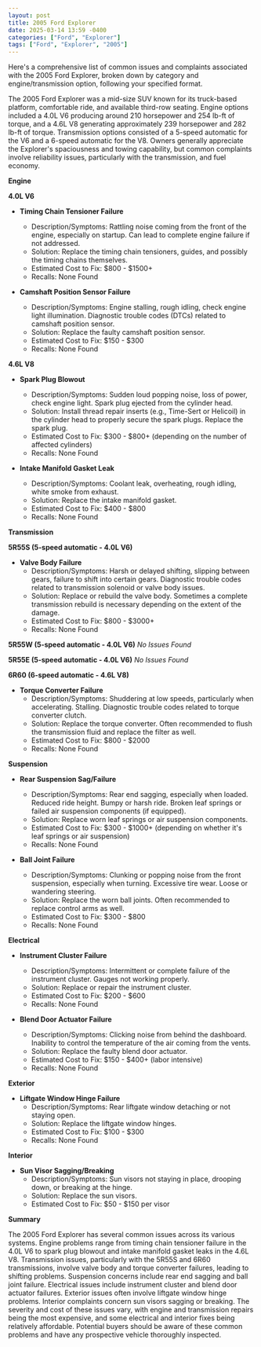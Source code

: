 ```yaml
---
layout: post
title: 2005 Ford Explorer
date: 2025-03-14 13:59 -0400
categories: ["Ford", "Explorer"]
tags: ["Ford", "Explorer", "2005"]
---
```

Here's a comprehensive list of common issues and complaints associated with the 2005 Ford Explorer, broken down by category and engine/transmission option, following your specified format.

The 2005 Ford Explorer was a mid-size SUV known for its truck-based platform, comfortable ride, and available third-row seating. Engine options included a 4.0L V6 producing around 210 horsepower and 254 lb-ft of torque, and a 4.6L V8 generating approximately 239 horsepower and 282 lb-ft of torque. Transmission options consisted of a 5-speed automatic for the V6 and a 6-speed automatic for the V8. Owners generally appreciate the Explorer's spaciousness and towing capability, but common complaints involve reliability issues, particularly with the transmission, and fuel economy.

**Engine**

**4.0L V6**

*   **Timing Chain Tensioner Failure**
    *   Description/Symptoms: Rattling noise coming from the front of the engine, especially on startup. Can lead to complete engine failure if not addressed.
    *   Solution: Replace the timing chain tensioners, guides, and possibly the timing chains themselves.
    *   Estimated Cost to Fix: $800 - $1500+
	*   Recalls: None Found

*   **Camshaft Position Sensor Failure**
    *   Description/Symptoms: Engine stalling, rough idling, check engine light illumination. Diagnostic trouble codes (DTCs) related to camshaft position sensor.
    *   Solution: Replace the faulty camshaft position sensor.
    *   Estimated Cost to Fix: $150 - $300
	*   Recalls: None Found

**4.6L V8**

*   **Spark Plug Blowout**
    *   Description/Symptoms: Sudden loud popping noise, loss of power, check engine light. Spark plug ejected from the cylinder head.
    *   Solution: Install thread repair inserts (e.g., Time-Sert or Helicoil) in the cylinder head to properly secure the spark plugs. Replace the spark plug.
    *   Estimated Cost to Fix: $300 - $800+ (depending on the number of affected cylinders)
	*   Recalls: None Found

*   **Intake Manifold Gasket Leak**
    *   Description/Symptoms: Coolant leak, overheating, rough idling, white smoke from exhaust.
    *   Solution: Replace the intake manifold gasket.
    *   Estimated Cost to Fix: $400 - $800
	*   Recalls: None Found

**Transmission**

**5R55S (5-speed automatic - 4.0L V6)**

*   **Valve Body Failure**
    *   Description/Symptoms: Harsh or delayed shifting, slipping between gears, failure to shift into certain gears. Diagnostic trouble codes related to transmission solenoid or valve body issues.
    *   Solution: Replace or rebuild the valve body. Sometimes a complete transmission rebuild is necessary depending on the extent of the damage.
    *   Estimated Cost to Fix: $800 - $3000+
	*   Recalls: None Found

**5R55W (5-speed automatic - 4.0L V6)**
*No Issues Found*

**5R55E (5-speed automatic - 4.0L V6)**
*No Issues Found*

**6R60 (6-speed automatic - 4.6L V8)**

*   **Torque Converter Failure**
    *   Description/Symptoms: Shuddering at low speeds, particularly when accelerating. Stalling. Diagnostic trouble codes related to torque converter clutch.
    *   Solution: Replace the torque converter.  Often recommended to flush the transmission fluid and replace the filter as well.
    *   Estimated Cost to Fix: $800 - $2000
	*   Recalls: None Found

**Suspension**

*   **Rear Suspension Sag/Failure**
    *   Description/Symptoms: Rear end sagging, especially when loaded. Reduced ride height. Bumpy or harsh ride. Broken leaf springs or failed air suspension components (if equipped).
    *   Solution: Replace worn leaf springs or air suspension components.
    *   Estimated Cost to Fix: $300 - $1000+ (depending on whether it's leaf springs or air suspension)
	*   Recalls: None Found

*   **Ball Joint Failure**
    *   Description/Symptoms: Clunking or popping noise from the front suspension, especially when turning. Excessive tire wear. Loose or wandering steering.
    *   Solution: Replace the worn ball joints. Often recommended to replace control arms as well.
    *   Estimated Cost to Fix: $300 - $800
	*   Recalls: None Found

**Electrical**

*   **Instrument Cluster Failure**
    *   Description/Symptoms: Intermittent or complete failure of the instrument cluster. Gauges not working properly.
    *   Solution: Replace or repair the instrument cluster.
    *   Estimated Cost to Fix: $200 - $600
	*   Recalls: None Found

*   **Blend Door Actuator Failure**
    *   Description/Symptoms: Clicking noise from behind the dashboard. Inability to control the temperature of the air coming from the vents.
    *   Solution: Replace the faulty blend door actuator.
    *   Estimated Cost to Fix: $150 - $400+ (labor intensive)
	*   Recalls: None Found

**Exterior**

*   **Liftgate Window Hinge Failure**
    *   Description/Symptoms: Rear liftgate window detaching or not staying open.
    *   Solution: Replace the liftgate window hinges.
    *   Estimated Cost to Fix: $100 - $300
	*   Recalls: None Found

**Interior**

*   **Sun Visor Sagging/Breaking**
    *   Description/Symptoms: Sun visors not staying in place, drooping down, or breaking at the hinge.
    *   Solution: Replace the sun visors.
    *   Estimated Cost to Fix: $50 - $150 per visor

**Summary**

The 2005 Ford Explorer has several common issues across its various systems. Engine problems range from timing chain tensioner failure in the 4.0L V6 to spark plug blowout and intake manifold gasket leaks in the 4.6L V8. Transmission issues, particularly with the 5R55S and 6R60 transmissions, involve valve body and torque converter failures, leading to shifting problems. Suspension concerns include rear end sagging and ball joint failure. Electrical issues include instrument cluster and blend door actuator failures. Exterior issues often involve liftgate window hinge problems. Interior complaints concern sun visors sagging or breaking. The severity and cost of these issues vary, with engine and transmission repairs being the most expensive, and some electrical and interior fixes being relatively affordable. Potential buyers should be aware of these common problems and have any prospective vehicle thoroughly inspected.

